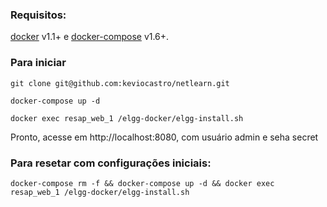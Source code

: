 ### Requisitos:

[docker](https://docs.docker.com/v1.11/engine/installation/linux/ubuntulinux/) v1.1+ e [docker-compose](https://docs.docker.com/compose/install/) v1.6+.
 
### Para iniciar


```git clone git@github.com:keviocastro/netlearn.git```

```docker-compose up -d```

```docker exec resap_web_1 /elgg-docker/elgg-install.sh```

Pronto, acesse em http://localhost:8080, com usuário admin e seha secret

### Para resetar com configurações iniciais:

```docker-compose rm -f && docker-compose up -d && docker exec resap_web_1 /elgg-docker/elgg-install.sh```